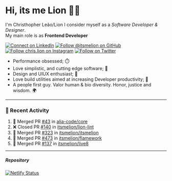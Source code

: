 # Hi, its me Lion 👋🦁

I'm Christhopher Leão/Lion
I consider myself as a _Software Developer & Designer_.<br/>My main role is as <b>Frontend Developer</b>
<br />

[![Connect on LinkedIn](https://img.shields.io/badge/--linkedin?label=LinkedIn&logo=LinkedIn&style=social)](https://www.linkedin.com/in/chrislion)
[![Follow @itsmelion on GitHub](https://img.shields.io/github/followers/itsmelion?label=follow%20%40itsmeLion&style=social)](https://github.com/itsmelion)
[![Follow chris.lion on Instagram](https://img.shields.io/badge/--instagram?label=@chris.lion&logo=Instagram&style=social)](https://instagram.com/chris.lion)
[![Follow on Twitter](https://img.shields.io/badge/--twitter?label=@ChrisLion_me&logo=Twitter&style=social)](https://twitter.com/chrislion_me)

- Performance obsessed; ⏱️
- Love simplistic, and cutting edge software; 📆
- Design and UIUX enthusiast; 🎨
- Love build utilities aimed at increasing Developer productivity; 🧰
- A people first guy. Valor human & bio diversity. Honor, justice and wisdom. 🌍

---
### 📰 Recent Activity

<!--START_SECTION:activity-->
1. 🎉 Merged PR [#43](https://github.com/alia-code/core/pull/43) in [alia-code/core](https://github.com/alia-code/core)
2. ❌ Closed PR [#140](https://github.com/itsmelion/lion-lint/pull/140) in [itsmelion/lion-lint](https://github.com/itsmelion/lion-lint)
3. 🎉 Merged PR [#323](https://github.com/itsmelion/itsmelion/pull/323) in [itsmelion/itsmelion](https://github.com/itsmelion/itsmelion)
4. 🎉 Merged PR [#473](https://github.com/itsmelion/flamework/pull/473) in [itsmelion/flamework](https://github.com/itsmelion/flamework)
5. 🎉 Merged PR [#137](https://github.com/itsmelion/live8/pull/137) in [itsmelion/live8](https://github.com/itsmelion/live8)
<!--END_SECTION:activity-->

___

##### Repository
[![Netlify Status](https://api.netlify.com/api/v1/badges/9e2e6136-1ab9-42fc-8d4e-188512d5d841/deploy-status)](https://app.netlify.com/sites/lion-portfolio/deploys)
